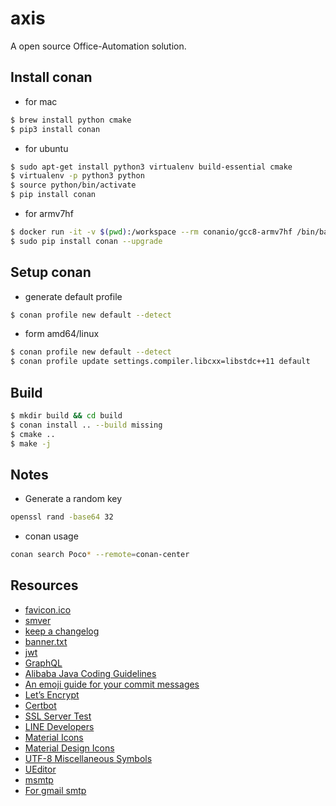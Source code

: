 # axis

A open source Office-Automation solution.

## Install conan

-   for mac

```bash
$ brew install python cmake
$ pip3 install conan
```

-   for ubuntu

```bash
$ sudo apt-get install python3 virtualenv build-essential cmake
$ virtualenv -p python3 python
$ source python/bin/activate
$ pip install conan
```

-   for armv7hf

```bash
$ docker run -it -v $(pwd):/workspace --rm conanio/gcc8-armv7hf /bin/bash
$ sudo pip install conan --upgrade
```

## Setup conan

-   generate default profile

```bash
$ conan profile new default --detect
```

-   form amd64/linux

```bash
$ conan profile new default --detect
$ conan profile update settings.compiler.libcxx=libstdc++11 default
```

## Build

```bash
$ mkdir build && cd build
$ conan install .. --build missing
$ cmake ..
$ make -j
```

## Notes

-   Generate a random key

```bash
openssl rand -base64 32
```

-   conan usage

```bash
conan search Poco* --remote=conan-center
```

## Resources

-   [favicon.ico](http://icoconvert.com/)
-   [smver](http://semver.org/)
-   [keep a changelog](https://keepachangelog.com/en/1.0.0/)
-   [banner.txt](http://patorjk.com/software/taag/)
-   [jwt](https://jwt.io/)
-   [GraphQL](https://graphql.org/learn/)
-   [Alibaba Java Coding Guidelines](https://github.com/alibaba/p3c)
-   [An emoji guide for your commit messages](https://gitmoji.carloscuesta.me/)
-   [Let’s Encrypt](https://letsencrypt.org/)
-   [Certbot](https://certbot.eff.org/)
-   [SSL Server Test](https://www.ssllabs.com/ssltest/index.html)
-   [LINE Developers](https://developers.line.me/en/)
-   [Material Icons](https://material.io/tools/icons/?style=baseline)
-   [Material Design Icons](https://materialdesignicons.com/)
-   [UTF-8 Miscellaneous Symbols](https://www.w3schools.com/charsets/ref_utf_misc_symbols.asp)
-   [UEditor](https://github.com/fex-team/ueditor)
-   [msmtp](https://wiki.archlinux.org/index.php/msmtp)
-   [For gmail smtp](http://stackoverflow.com/questions/20337040/gmail-smtp-debug-error-please-log-in-via-your-web-browser)
